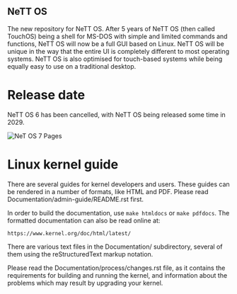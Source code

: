 ## NeTT OS

The new repository for NeTT OS. After 5 years of NeTT OS (then called TouchOS) being a shell for MS-DOS with simple and limited commands and functions, NeTT OS will now be a full GUI based on Linux. NeTT OS will be unique in the way that the entire UI is completely different to most operating systems. NeTT OS is also optimised for touch-based systems while being equally easy to use on a traditional desktop.

# Release date

NeTT OS 6 has been cancelled, with NeTT OS being released some time in 2029.


![NeT OS 7 Pages](https://github.com/user-attachments/assets/453a7c94-1b39-44fb-9f00-87a0b0299e33)


Linux kernel guide
==================

There are several guides for kernel developers and users. These guides can
be rendered in a number of formats, like HTML and PDF. Please read
Documentation/admin-guide/README.rst first.

In order to build the documentation, use ``make htmldocs`` or
``make pdfdocs``.  The formatted documentation can also be read online at:

    https://www.kernel.org/doc/html/latest/

There are various text files in the Documentation/ subdirectory,
several of them using the reStructuredText markup notation.

Please read the Documentation/process/changes.rst file, as it contains the
requirements for building and running the kernel, and information about
the problems which may result by upgrading your kernel.

